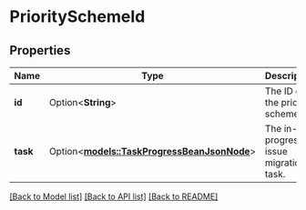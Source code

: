 # PrioritySchemeId

## Properties

Name | Type | Description | Notes
------------ | ------------- | ------------- | -------------
**id** | Option<**String**> | The ID of the priority scheme. | [optional][readonly]
**task** | Option<[**models::TaskProgressBeanJsonNode**](TaskProgressBeanJsonNode.md)> | The in-progress issue migration task. | [optional][readonly]

[[Back to Model list]](../README.md#documentation-for-models) [[Back to API list]](../README.md#documentation-for-api-endpoints) [[Back to README]](../README.md)


